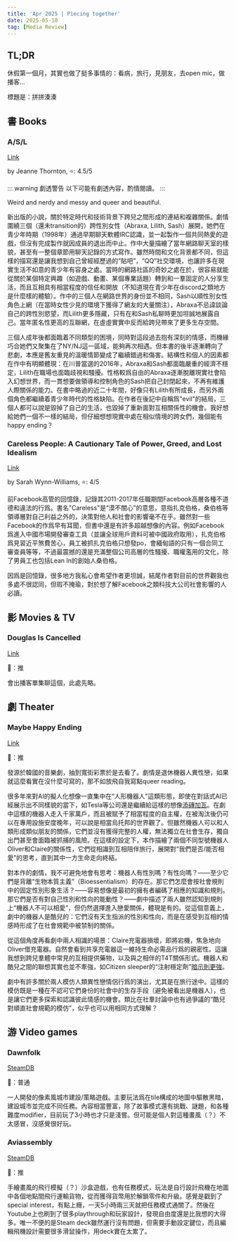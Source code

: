 ```yaml
---
title: 'Apr 2025 | Piecing together'
date: 2025-05-10
tag: [Media Review]
---
```


## TL;DR

休假第一個月，其實也做了挺多事情的：看病，旅行，見朋友，去open mic，做播客...

標題是：拼拼湊湊

<!-- more -->

## 書 Books

### A/S/L

[Link](https://www.goodreads.com/book/show/201479229-a-s-l)

by Jeanne Thornton, ⭐: 4.5/5

::: warning 劇透警告
以下可能有劇透內容，酌情閱讀。
:::

Weird and nerdy and messy and queer and beautiful.

新出版的小說，關於特定時代和技術背景下跨兒之間形成的連結和複雜關係。劇情圍繞三個（還未transition的）跨性別女性（Abraxa, Lilith, Sash）展開，她們在青少年時期（1998年）通過早期聊天軟體IRC認識，並一起製作一個共同熱愛的遊戲，但沒有完成製作就因成員的退出而中止。作中大量描繪了當年網路聊天室的樣貌，甚至有一整個章節用聊天記錄的方式寫作。雖然時間和文化背景都不同，但這樣的描寫還是讓我想到自己曾經經歷過的“貼吧”，“QQ”社交環境，也讓許多在現實生活不如意的青少年有容身之處。當時的網路社區的奇妙之處在於，很容易就能從關於某個特定興趣（如遊戲、動畫、某個專業話題）轉到和一羣固定的人分享生活，而且互相具有相當程度的信任和開放（不知道現在青少年在discord之類地方是什麼樣的體驗）。作中的三個人在網路世界的身份並不相同，Sash以順性別女性角色上網（在當時女性少見的環境下獲得了網友的大量關注），Abraxa不忌諱談論自己的跨性別慾望，而Lilith更多隱藏，只有在和Sash私聊時更加坦誠地展露自己。當年匿名性更高的互聯網，在虛虛實實中反而給跨兒帶來了更多生存空間。

三個人成年後都面臨着不同類型的困境，同時對這段過去抱有深刻的情感，而機緣巧合她們又聚集在了NY/NJ這一區域，能夠再次相遇。但本書的後半逐漸轉向了悲劇，本應是舊友重見的溫暖情節變成了繼續錯過和傷害。結構性和個人的因素都在作中有明顯體現：在川普當選的2016年，Abraxa和Sash都面臨嚴重的經濟不穩定，Lilith在職場也面臨歧視和騷擾。性格較爲自由的Abraxa逐漸脫離現實社會陷入幻想世界，而一貫想要做領導和控制角色的Sash把自己封閉起來，不再有維護人際關係的能力。在書中略過的近二十年間，好像只有Lilith有所成長，而另外兩個角色都繼續着青少年時代的性格缺陷。在作者在後記中自稱爲"evil"的結局，三個人都可以說是毀掉了自己的生活，也毀掉了重新面對互相關係性的機會。我好想給她們一個不一樣的結局，但仔細想想現實中處在相似情境的跨女們，幾個能有happy ending？

### Careless People: A Cautionary Tale of Power, Greed, and Lost Idealism

[Link](https://www.goodreads.com/book/show/223436601-careless-people)

by Sarah Wynn-Williams, ⭐: 4/5

前Facebook高管的回憶錄，記錄其2011-2017年任職期間Facebook高層各種不道德和違法的行爲。書名"Careless"是“漠不關心”的意思，意指扎克伯格，桑伯格等領導層對自己利益之外的，決策對他人和社會的影響毫不在乎。雖然對一些Facebook的作爲早有耳聞，但書中還是有許多超越想像的內容。例如Facebook爲進入中國市場開發審查工具（並讓全球用戶資料可被中國政府取用），扎克伯格爲見習近平煞費苦心，員工被抓扎克伯格只想發po，會緬甸語的只有一個合同工審查員等等，不過最震撼的還是充滿整個公司高層的性騷擾、職權濫用的文化，除了男員工也包括Lean In的創始人桑伯格。

因爲是回憶錄，很多地方我私心會希望作者更坦誠，結尾作者對目前的世界觀我也多處不很認同，但瑕不掩瑜，對於想了解Facebook之類科技大公司社會影響的人必讀。

## 影 Movies & TV

### Douglas Is Cancelled

[Link](https://m.imdb.com/title/tt29940008/)

🍅：推

會出播客單集聊這個，此處先略。

## 劇 Theater

### Maybe Happy Ending

[Link](https://didtheylikeit.com/shows/maybe-happy-ending/)

🍅：推

發源於韓國的音樂劇，抽到寬街彩票於是去看了。劇情是退休機器人異性戀，如果就這麼看實在沒什麼可寫的，那不如放飛自我寫點queer reading。

很多年來對AI的擬人化想像一直集中在“人形機器人”這類形態，即使在對話式AI已經展示出不同樣貌的當下，如Tesla等公司還是繼續給這樣的想像[添磚加瓦](https://www.indy100.com/science-tech/elon-musk-robots-take-over-humans-earth-2671924475)。在劇中這樣的機器人走入千家萬戶，而且被賦予了相當程度的自主權，在被淘汰後仍可以在專用設施安度晚年，可以說是相當烏托邦的世界觀了。但雖然機器人可以和人類形成類似朋友的關係，它們並沒有獲得完整的人權，無法獨立在社會生存，獨自出門甚至會面臨被抓捕的風險。在這樣的設定下，本作描繪了兩個不同型號機器人Oliver和Claire的關係性，它們從相識到互相陪伴旅行，展開對“我們是否/能否相愛”的思考，直到其中一方生命走向終結。

對本作的劇情，我不可避免地會有思考：機器人有性別嗎？有性向嗎？——至少它們是背離“生物本質主義”（Bioessentialism）的存在。那它們怎麼會按社會規則中的固定性別形象生活？——容易想像是最初的擁有者編碼了相應的知識和規則。那它們是否有對自己性別和性向的能動性？——劇中描述了兩人雖然認知到規則上“機器人不可以相愛”，但仍然選擇進入戀愛關係，體現是有的。從這個意義上，劇中的機器人是酷兒的：它們沒有天生指派的性別和性向，而是在感受到互相的情感時形成了在社會規範中被禁制的關係。

從這個角度再看劇中兩人相識的場景：Claire充電器損壞，即將宕機，焦急地向Oliver借充電器。自然會看到共享充電器這一維持生命必需品行爲的親密性。這讓我想到跨兒羣體中常見的互相提供藥物，以及與之相伴的T4T關係形式。機器人和酷兒之間的聯想其實也並不牽強，如Citizen sleeper的“注射穩定劑”[暗示則更強](https://mikinayuta.hatenablog.com/entry/2023/12/28/130000)。

劇中有許多關於兩人模仿人類異性戀情侶行爲的演出，尤其是在旅行途中。這樣的模仿既是一種在不認可它們身份的社會中的生存手段（避免被看出是機器人），也是讓它們更多探索和認識彼此情感的機會。類比在社羣討論中也有過爭議的“酷兒對順直社會規範的模仿”，似乎也可以用相同方式理解？

## 游 Video games

### Dawnfolk

[SteamDB](https://steamdb.info/app/2308630/)

🍅：普通

一人開發的像素風城市建設/策略遊戲。主要玩法爲在tile構成的地圖中驅散黑暗，建設城市並完成不同任務。內容相當豐富，除了故事模式還有挑戰、謎題，和各種難度modifier，目前玩了3小時也才只是淺嘗。但可能是個人對這種畫風（？）不太感冒，沒感覺很好玩。

### Aviassembly

[SteamDB](https://steamdb.info/app/2660460/)

🍅：推

手繪畫風的飛行模擬（？）沙盒遊戲，也有任務模式，玩法是自行設計飛機在地圖中各個地點間飛行運輸貨物，從而獲得貨幣用於解鎖零件和升級。感覺是戳到了special interest，有點上癮，一天5小時兩三天就把任務模式通關了。然後在Youtube上也刷到了很多playthrough和玩家設計，發現自由度還是比我想的大得多。唯一不便的是Steam deck雖然運行沒有問題，但需要手動設定鍵位，而且編輯飛機設計需要很多滑鼠操作，用deck實在太累了。